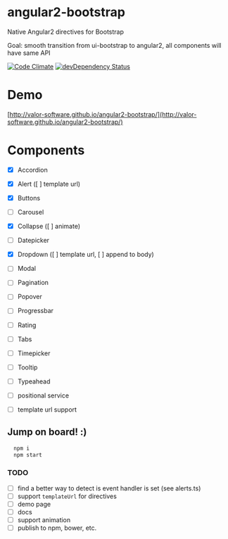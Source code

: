 # angular2-bootstrap
Native Angular2 directives for Bootstrap

Goal: smooth transition from ui-bootstrap to angular2,
all components will have same API

[![Code Climate](https://codeclimate.com/github/valor-software/angular2-bootstrap/badges/gpa.svg)](https://codeclimate.com/github/valor-software/angular2-bootstrap)
[![devDependency Status](https://david-dm.org/valor-software/angular2-bootstrap/dev-status.svg)](https://david-dm.org/valor-software/angular2-bootstrap#info=devDependencies)
<!---
[![Test Coverage](https://codeclimate.com/github/valor-software/angular2-bootstrap/badges/coverage.svg)](https://codeclimate.com/github/valor-software/angular2-bootstrap/coverage)
-->

# Demo

[http://valor-software.github.io/angular2-bootstrap/](http://valor-software.github.io/angular2-bootstrap/)

# Components

- [x] Accordion
- [x] Alert ([ ] template url)
- [x] Buttons
- [ ] Carousel
- [x] Collapse ([ ] animate)
- [ ] Datepicker
- [x] Dropdown ([ ] template url, [ ] append to body)
- [ ] Modal
- [ ] Pagination
- [ ] Popover
- [ ] Progressbar
- [ ] Rating
- [ ] Tabs
- [ ] Timepicker
- [ ] Tooltip
- [ ] Typeahead

- [ ] positional service
- [ ] template url support

## Jump on board! :)

```bash
  npm i
  npm start
```

### TODO
- [ ] find a better way to detect is event handler is set (see alerts.ts)
- [ ] support `templateUrl` for directives
- [ ] demo page
- [ ] docs
- [ ] support animation
- [ ] publish to npm, bower, etc.
